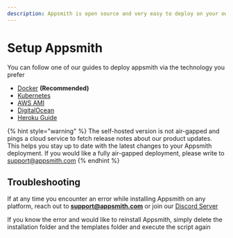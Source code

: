 ```yaml
---
description: Appsmith is open source and very easy to deploy on your own machine
---
```


# Setup Appsmith

You can follow one of our guides to deploy appsmith via the technology you prefer

* [Docker](docker.md) **\(Recommended\)**
* [Kubernetes](kubernetes.md)  
* [AWS AMI](aws-ami.md)
* [DigitalOcean](digitalocean.md)
* [Heroku Guide](heroku.md)

{% hint style="warning" %}
The self-hosted version is not air-gapped and pings a cloud service to fetch release notes about our product updates. This helps you stay up to date with the latest changes to your Appsmith deployment. If you would like a fully air-gapped deployment, please write to support@appsmith.com
{% endhint %}

## Troubleshooting

If at any time you encounter an error while installing Appsmith on any platform, reach out to **support@appsmith.com** or join our [Discord Server](https://discord.com/invite/rBTTVJp)

If you know the error and would like to reinstall Appsmith, simply delete the installation folder and the templates folder and execute the script again

